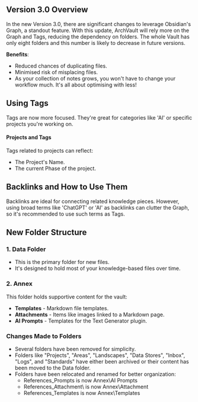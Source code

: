 
## Version 3.0 Overview

In the new Version 3.0, there are significant changes to leverage Obsidian's Graph, a standout feature. With this update, ArchVault will rely more on the Graph and Tags, reducing the dependency on folders. The whole Vault has only eight folders and this number is likely to decrease in future versions.

**Benefits**:
- Reduced chances of duplicating files.
- Minimised risk of misplacing files.
- As your collection of notes grows, you won't have to change your workflow much. It's all about optimising with less!

## Using Tags

Tags are now more focused. They're great for categories like 'AI' or specific projects you're working on.

#### Projects and Tags
Tags related to projects can reflect:
- The Project's Name.
- The current Phase of the project.

## Backlinks and How to Use Them

Backlinks are ideal for connecting related knowledge pieces. However, using broad terms like 'ChatGPT' or 'AI' as backlinks can clutter the Graph, so it's recommended to use such terms as Tags.

## New Folder Structure

### 1. Data Folder
- This is the primary folder for new files.
- It's designed to hold most of your knowledge-based files over time.

### 2. Annex
This folder holds supportive content for the vault:
- **Templates** - Markdown file templates.
- **Attachments** - Items like images linked to a Markdown page.
- **AI Prompts** - Templates for the Text Generator plugin.

### Changes Made to Folders

- Several folders have been removed for simplicity.
- Folders like "Projects", "Areas", "Landscapes", "Data Stores", "Inbox", "Logs", and "Standards" have either been archived or their content has been moved to the Data folder.
- Folders have been relocated and renamed for better organization: 
  - References\_Prompts is now Annex\AI Prompts
  - References\_Attachment\ is now Annex\Attachment
  - References\_Templates is now Annex\Templates

